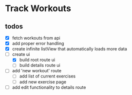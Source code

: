 # Track Workouts

## todos

- [x] fetch workouts from api
- [x] add proper error handling
- [x] create infinite listView that automatically loads more data
- [ ] create ui
    - [x] build root route ui
    - [ ] build details route ui

- [ ] add 'new workout' route
    - [ ] add list of current exercises
    - [ ] add new exercise page

- [ ] add edit functionality to details route